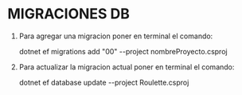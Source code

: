 # MIGRACIONES DB

1. Para agregar una migracion poner en terminal el comando:

   dotnet ef migrations add "00" --project nombreProyecto.csproj

2. Para actualizar la migracion actual poner en terminal el comando:

   dotnet ef database update --project Roulette.csproj
